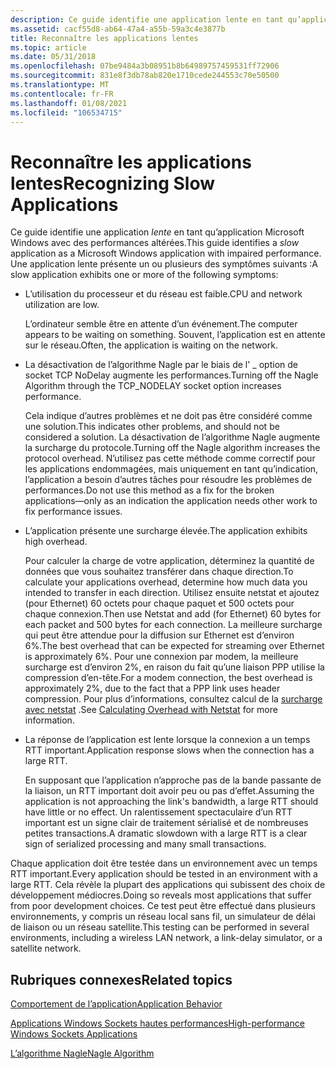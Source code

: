 ```yaml
---
description: Ce guide identifie une application lente en tant qu’application Microsoft Windows avec des performances altérées.
ms.assetid: cacf55d8-ab64-47a4-a55b-59a3c4e3877b
title: Reconnaître les applications lentes
ms.topic: article
ms.date: 05/31/2018
ms.openlocfilehash: 07be9484a3b08951b8b64989757459531ff72906
ms.sourcegitcommit: 831e8f3db78ab820e1710cede244553c70e50500
ms.translationtype: MT
ms.contentlocale: fr-FR
ms.lasthandoff: 01/08/2021
ms.locfileid: "106534715"
---
```

# <a name="recognizing-slow-applications"></a><span data-ttu-id="ce4ac-103">Reconnaître les applications lentes</span><span class="sxs-lookup"><span data-stu-id="ce4ac-103">Recognizing Slow Applications</span></span>

<span data-ttu-id="ce4ac-104">Ce guide identifie une application *lente* en tant qu’application Microsoft Windows avec des performances altérées.</span><span class="sxs-lookup"><span data-stu-id="ce4ac-104">This guide identifies a *slow* application as a Microsoft Windows application with impaired performance.</span></span> <span data-ttu-id="ce4ac-105">Une application lente présente un ou plusieurs des symptômes suivants :</span><span class="sxs-lookup"><span data-stu-id="ce4ac-105">A slow application exhibits one or more of the following symptoms:</span></span>

-   <span data-ttu-id="ce4ac-106">L’utilisation du processeur et du réseau est faible.</span><span class="sxs-lookup"><span data-stu-id="ce4ac-106">CPU and network utilization are low.</span></span>

    <span data-ttu-id="ce4ac-107">L’ordinateur semble être en attente d’un événement.</span><span class="sxs-lookup"><span data-stu-id="ce4ac-107">The computer appears to be waiting on something.</span></span> <span data-ttu-id="ce4ac-108">Souvent, l’application est en attente sur le réseau.</span><span class="sxs-lookup"><span data-stu-id="ce4ac-108">Often, the application is waiting on the network.</span></span>

-   <span data-ttu-id="ce4ac-109">La désactivation de l’algorithme Nagle par le biais de l' \_ option de socket TCP NoDelay augmente les performances.</span><span class="sxs-lookup"><span data-stu-id="ce4ac-109">Turning off the Nagle Algorithm through the TCP\_NODELAY socket option increases performance.</span></span>

    <span data-ttu-id="ce4ac-110">Cela indique d’autres problèmes et ne doit pas être considéré comme une solution.</span><span class="sxs-lookup"><span data-stu-id="ce4ac-110">This indicates other problems, and should not be considered a solution.</span></span> <span data-ttu-id="ce4ac-111">La désactivation de l’algorithme Nagle augmente la surcharge du protocole.</span><span class="sxs-lookup"><span data-stu-id="ce4ac-111">Turning off the Nagle algorithm increases the protocol overhead.</span></span> <span data-ttu-id="ce4ac-112">N’utilisez pas cette méthode comme correctif pour les applications endommagées, mais uniquement en tant qu’indication, l’application a besoin d’autres tâches pour résoudre les problèmes de performances.</span><span class="sxs-lookup"><span data-stu-id="ce4ac-112">Do not use this method as a fix for the broken applications—only as an indication the application needs other work to fix performance issues.</span></span>

-   <span data-ttu-id="ce4ac-113">L’application présente une surcharge élevée.</span><span class="sxs-lookup"><span data-stu-id="ce4ac-113">The application exhibits high overhead.</span></span>

    <span data-ttu-id="ce4ac-114">Pour calculer la charge de votre application, déterminez la quantité de données que vous souhaitez transférer dans chaque direction.</span><span class="sxs-lookup"><span data-stu-id="ce4ac-114">To calculate your applications overhead, determine how much data you intended to transfer in each direction.</span></span> <span data-ttu-id="ce4ac-115">Utilisez ensuite netstat et ajoutez (pour Ethernet) 60 octets pour chaque paquet et 500 octets pour chaque connexion.</span><span class="sxs-lookup"><span data-stu-id="ce4ac-115">Then use Netstat and add (for Ethernet) 60 bytes for each packet and 500 bytes for each connection.</span></span> <span data-ttu-id="ce4ac-116">La meilleure surcharge qui peut être attendue pour la diffusion sur Ethernet est d’environ 6%.</span><span class="sxs-lookup"><span data-stu-id="ce4ac-116">The best overhead that can be expected for streaming over Ethernet is approximately 6%.</span></span> <span data-ttu-id="ce4ac-117">Pour une connexion par modem, la meilleure surcharge est d’environ 2%, en raison du fait qu’une liaison PPP utilise la compression d’en-tête.</span><span class="sxs-lookup"><span data-stu-id="ce4ac-117">For a modem connection, the best overhead is approximately 2%, due to the fact that a PPP link uses header compression.</span></span> <span data-ttu-id="ce4ac-118">Pour plus d’informations, consultez calcul de la [surcharge avec netstat](calculating-overhead-with-netstat-2.md) .</span><span class="sxs-lookup"><span data-stu-id="ce4ac-118">See [Calculating Overhead with Netstat](calculating-overhead-with-netstat-2.md) for more information.</span></span>

-   <span data-ttu-id="ce4ac-119">La réponse de l’application est lente lorsque la connexion a un temps RTT important.</span><span class="sxs-lookup"><span data-stu-id="ce4ac-119">Application response slows when the connection has a large RTT.</span></span>

    <span data-ttu-id="ce4ac-120">En supposant que l’application n’approche pas de la bande passante de la liaison, un RTT important doit avoir peu ou pas d’effet.</span><span class="sxs-lookup"><span data-stu-id="ce4ac-120">Assuming the application is not approaching the link's bandwidth, a large RTT should have little or no effect.</span></span> <span data-ttu-id="ce4ac-121">Un ralentissement spectaculaire d’un RTT important est un signe clair de traitement sérialisé et de nombreuses petites transactions.</span><span class="sxs-lookup"><span data-stu-id="ce4ac-121">A dramatic slowdown with a large RTT is a clear sign of serialized processing and many small transactions.</span></span>

<span data-ttu-id="ce4ac-122">Chaque application doit être testée dans un environnement avec un temps RTT important.</span><span class="sxs-lookup"><span data-stu-id="ce4ac-122">Every application should be tested in an environment with a large RTT.</span></span> <span data-ttu-id="ce4ac-123">Cela révèle la plupart des applications qui subissent des choix de développement médiocres.</span><span class="sxs-lookup"><span data-stu-id="ce4ac-123">Doing so reveals most applications that suffer from poor development choices.</span></span> <span data-ttu-id="ce4ac-124">Ce test peut être effectué dans plusieurs environnements, y compris un réseau local sans fil, un simulateur de délai de liaison ou un réseau satellite.</span><span class="sxs-lookup"><span data-stu-id="ce4ac-124">This testing can be performed in several environments, including a wireless LAN network, a link-delay simulator, or a satellite network.</span></span>

## <a name="related-topics"></a><span data-ttu-id="ce4ac-125">Rubriques connexes</span><span class="sxs-lookup"><span data-stu-id="ce4ac-125">Related topics</span></span>

<dl> <dt>

[<span data-ttu-id="ce4ac-126">Comportement de l’application</span><span class="sxs-lookup"><span data-stu-id="ce4ac-126">Application Behavior</span></span>](application-behavior-2.md)
</dt> <dt>

[<span data-ttu-id="ce4ac-127">Applications Windows Sockets hautes performances</span><span class="sxs-lookup"><span data-stu-id="ce4ac-127">High-performance Windows Sockets Applications</span></span>](high-performance-windows-sockets-applications-2.md)
</dt> <dt>

[<span data-ttu-id="ce4ac-128">L’algorithme Nagle</span><span class="sxs-lookup"><span data-stu-id="ce4ac-128">Nagle Algorithm</span></span>](https://msdn.microsoft.com/library/ms817942.aspx)
</dt> </dl>

 

 



